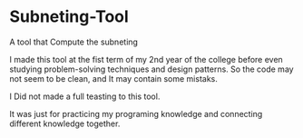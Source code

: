 # Subneting-Tool
A tool that Compute the subneting

I made this tool at the fist term of my 2nd year of the college before even studying problem-solving techniques and design patterns. So the code may not seem to be clean, and It may contain some mistaks.

I Did not made a full teasting to this tool.

It was just for practicing my programing knowledge and connecting different knowledge together.
